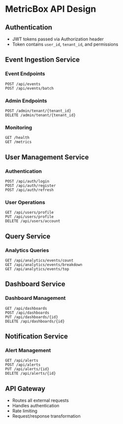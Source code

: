 # MetricBox API Design

## Authentication
- JWT tokens passed via Authorization header
- Token contains `user_id`, `tenant_id`, and permissions

## Event Ingestion Service

### Event Endpoints
```
POST /api/events
POST /api/events/batch
```

### Admin Endpoints  
```
POST /admin/tenant/{tenant_id}
DELETE /admin/tenant/{tenant_id}
```

### Monitoring
```
GET /health
GET /metrics
```

## User Management Service

### Authentication
```
POST /api/auth/login
POST /api/auth/register
POST /api/auth/refresh
```

### User Operations
```
GET /api/users/profile
PUT /api/users/profile
DELETE /api/users/account
```

## Query Service

### Analytics Queries
```
GET /api/analytics/events/count
GET /api/analytics/events/breakdown
GET /api/analytics/events/top
```

## Dashboard Service

### Dashboard Management
```
GET /api/dashboards
POST /api/dashboards
PUT /api/dashboards/{id}
DELETE /api/dashboards/{id}
```

## Notification Service

### Alert Management
```
GET /api/alerts
POST /api/alerts
PUT /api/alerts/{id}
DELETE /api/alerts/{id}
```

## API Gateway

- Routes all external requests
- Handles authentication
- Rate limiting
- Request/response transformation